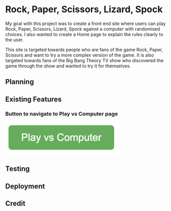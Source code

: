 # Rock, Paper, Scissors, Lizard, Spock

My goal with this project was to create a front end site where users can play Rock, Paper, Scissors, Lizard, Spock against a computer with randomised choices. I also wanted to create a Home page to explain the rules clearly to the user.

This site is targeted towards people who are fans of the game Rock, Paper, Scissors and want to try a more complex version of the game. It is also targeted towards fans of the Big Bang Theory TV show who discovered the game through the show and wanted to try it for themselves.

## Planning



## Existing Features

### Button to navigate to Play vs Computer page

![Button to navigate to Play vs Computer page](assets/documentation/nav-button.png)

## Testing



## Deployment



## Credit


